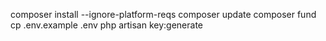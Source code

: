 composer install --ignore-platform-reqs
composer update
composer fund
cp .env.example .env
php artisan key:generate